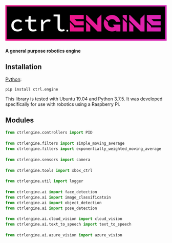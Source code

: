 <div align="center">
  <img src="https://raw.githubusercontent.com/0xJeremy/ctrl.engine/master/graphics/Logo.png">
</div>

#### A general purpose robotics engine

## Installation

[Python](https://pypi.org/project/ctrl.engine/):
```
pip install ctrl.engine
```

This library is tested with Ubuntu 19.04 and Python 3.7.5. It was developed specifically for use with robotics using a Raspberry Pi.

## Modules

```python
from ctrlengine.controllers import PID

from ctrlengine.filters import simple_moving_average
from ctrlengine.filters import exponentially_weighted_moving_average

from ctrlengine.sensors import camera

from ctrlengine.tools import xbox_ctrl

from ctrlengine.util import logger

from ctrlengine.ai import face_detection
from ctrlengine.ai import image_classificatoin
from ctrlengine.ai import object_detection
from ctrlengine.ai import pose_detection

from ctrlengine.ai.cloud_vision import cloud_vision
from ctrlengine.ai.text_to_speech import text_to_speech

from ctrlengine.ai.azure_vision import azure_vision
```

